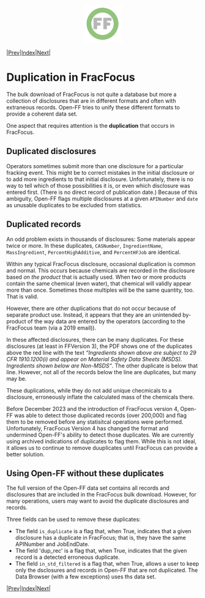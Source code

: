 <center> <img src="images/header_logo.png" width="100"/></center>
<!-- this is a test of a comment 
To do:
--->

|[Prev](Proprietary_records.md)|[Index](Top.md)|[Next](Generating_the_Open-FF_data_set.md)|
# Duplication in FracFocus

The bulk download of FracFocus is not quite a database but more a collection of disclosures that are in different formats and often with extraneous records.  Open-FF tries to unify these different formats to provide a coherent data set.

One aspect that requires attention is the **duplication** that occurs in FracFocus.

## Duplicated disclosures
Operators sometimes submit more than one disclosure for a particular fracking event.  This might be to correct mistakes in the initial disclosure or to add more ingredients to that initial disclosure.  Unfortunately, there is no way to tell which of those possibilities it is, or even which disclosure was entered first. (There is no direct record of publication date.)  Because of this ambiguity, Open-FF flags multiple disclosures at a given `APINumber` and `date` as unusable duplicates to be excluded from statistics.

## Duplicated records

An odd problem exists in thousands of disclosures: Some materials appear twice or more. In these duplicates, `CASNumber`, `IngredientName`, `MassIngredient`, `PercentHighAdditive`, and `PercentHFJob` are identical.

Within any typical FracFocus disclosure, occasional duplication is common and normal. This occurs because chemicals are recorded in the disclosure based *on the product* that is actually used. When two or more products contain the same chemical (even water), that chemical will validly appear more than once. Sometimes those multiples will be the same quantity, too. That is valid.

However, there are other duplications that do not occur because of separate product use. Instead, it appears that they are an unintended by-product of the way data are entered by the operators (according to the FracFocus team (via a 2019 email)).

In these affected disclosures, there can be many duplicates.  For these disclosures (at least in FFVersion 3), the PDF shows one of the duplicates above the red line with the text *“Ingredients shown above are subject to 29 CFR 1910.1200(i) and appear on Material Safety Data Sheets (MSDS). Ingredients shown below are Non-MSDS“*.  The other duplicate is below that line. However, not all of the records below the line are duplicates, but many may be.

These duplications, while they do not add unique checmicals to a disclosure, erroneously inflate the calculated mass of the chemicals there.  

Before December 2023 and the introduction of FracFocus version 4, Open-FF was able to detect those duplicated records (over 200,000) and flag them to be removed before any statisitcal operations were performed.  Unfortunately, FracFocus Version 4 has changed the format and undermined Open-FF's ability to detect those duplicates.  We are currently using archived indications of duplicates to flag them.  While this is not ideal, it allows us to continue to remove duuplicates until FracFocus can provide a better solution.

## Using Open-FF without these duplicates
The full version of the Open-FF data set contains all records and disclosures that are included in the FracFocus bulk download.  However, for many operations, users may want to avoid the duplicate disclosures and records.  

Three fields can be used to remove these duplicates: 
- The field `is_duplicate` is a flag that, when True, indicates that a given disclosure has a duplicate in FracFocus; that is, they have the same APINumber and JobEndDate.
- The field 'dup_rec' is a flag that, when True, indicates that the given record is a detected erroneous duplicate.
- The field `in_std_filtered` is a flag that, when True, allows a user to keep only the dsclosures and records in Open-FF that are not duplicated.  The Data Browser (with a few exceptions) uses ths data set.


|[Prev](Proprietary_records.md)|[Index](Top.md)|[Next](Generating_the_Open-FF_data_set.md)|